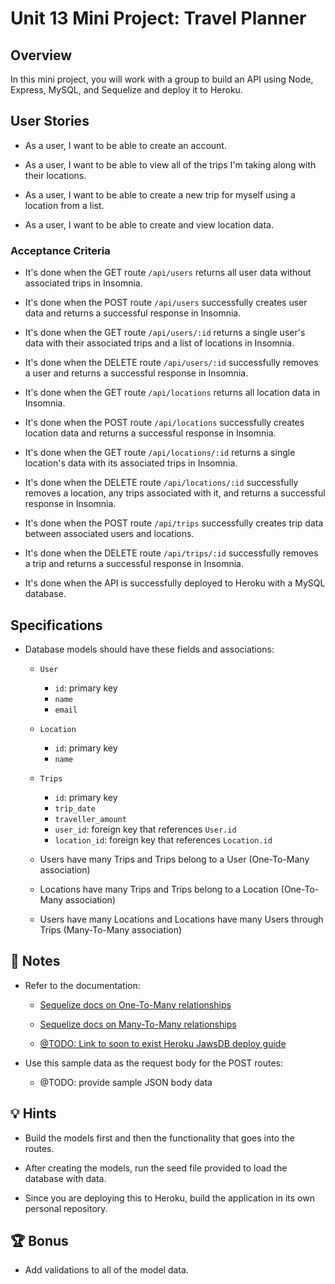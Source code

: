 # Unit 13 Mini Project: Travel Planner

## Overview

In this mini project, you will work with a group to build an API using Node, Express, MySQL, and Sequelize and deploy it to Heroku.

## User Stories

* As a user, I want to be able to create an account.

* As a user, I want to be able to view all of the trips I'm taking along with their locations.

* As a user, I want to be able to create a new trip for myself using a location from a list.

* As a user, I want to be able to create and view location data.

### Acceptance Criteria

* It's done when the GET route `/api/users` returns all user data without associated trips in Insomnia.

* It's done when the POST route `/api/users` successfully creates user data and returns a successful response in Insomnia.

* It's done when the GET route `/api/users/:id` returns a single user's data with their associated trips and a list of locations in Insomnia. 

* It's done when the DELETE route `/api/users/:id` successfully removes a user and returns a successful response in Insomnia.

* It's done when the GET route `/api/locations` returns all location data in Insomnia.

* It's done when the POST route `/api/locations` successfully creates location data and returns a successful response in Insomnia.

* It's done when the GET route `/api/locations/:id` returns a single location's data with its associated trips in Insomnia. 

* It's done when the DELETE route `/api/locations/:id` successfully removes a location, any trips associated with it, and returns a successful response in Insomnia.

* It's done when the POST route `/api/trips` successfully creates trip data between associated users and locations.

* It's done when the DELETE route `/api/trips/:id` successfully removes a trip and returns a successful response in Insomnia.

* It's done when the API is successfully deployed to Heroku with a MySQL database.

## Specifications 

* Database models should have these fields and associations:

  * `User`
    * `id`: primary key
    * `name`
    * `email`

  * `Location`
    * `id`: primary key
    * `name`

  * `Trips`
    * `id`: primary key
    * `trip_date`
    * `traveller_amount`
    * `user_id`: foreign key that references `User.id`
    * `location_id`: foreign key that references `Location.id`

  * Users have many Trips and Trips belong to a User (One-To-Many association)

  * Locations have many Trips and Trips belong to a Location (One-To-Many association)

  * Users have many Locations and Locations have many Users through Trips (Many-To-Many association)

## 📝 Notes

* Refer to the documentation: 

  * [Sequelize docs on One-To-Many relationships](https://sequelize.org/master/manual/assocs.html#one-to-many-relationships)

  * [Sequelize docs on Many-To-Many relationships](https://sequelize.org/master/manual/assocs.html#many-to-many-relationships)

  * [@TODO: Link to soon to exist Heroku JawsDB deploy guide]()

* Use this sample data as the request body for the POST routes:

  * @TODO: provide sample JSON body data

## 💡 Hints

* Build the models first and then the functionality that goes into the routes.

* After creating the models, run the seed file provided to load the database with data.

* Since you are deploying this to Heroku, build the application in its own personal repository.

## 🏆 Bonus

* Add validations to all of the model data.
